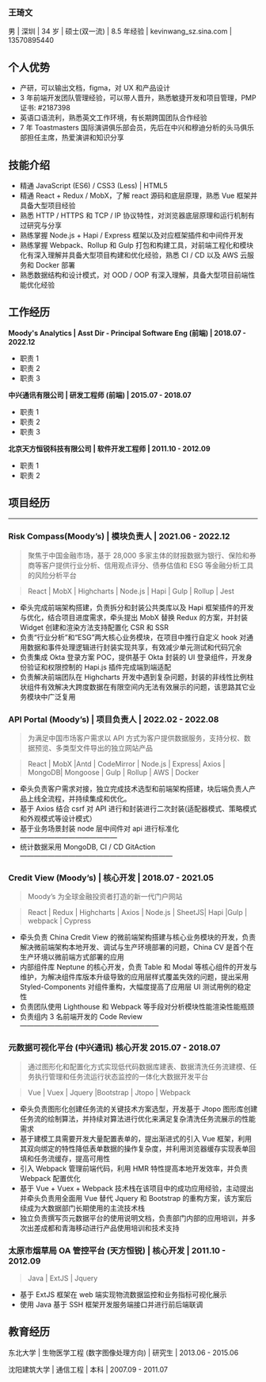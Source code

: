 ### **王琦文**

男 | 深圳 | 34 岁 | 硕士(双一流) | 8.5 年经验 | kevinwang_sz.sina.com | 13570895440

## **个人优势**

-   产研，可以输出文档，figma，对 UX 和产品设计
-   3 年前端开发团队管理经验，可以带人晋升，熟悉敏捷开发和项目管理，PMP 证书: #2187398
-   英语口语流利，熟悉英文工作环境，有长期跨国团队合作经验
-   7 年 Toastmasters 国际演讲俱乐部会员，先后在中兴和穆迪分析的头马俱乐部担任主席，热爱演讲和知识分享

## **技能介绍**

-   精通 JavaScript (ES6) / CSS3 (Less) | HTML5
-   精通 React + Redux / MobX，了解 react 源码和底层原理，熟悉 Vue 框架并具备大型项目经验
-   熟悉 HTTP / HTTPS 和 TCP / IP 协议特性，对浏览器底层原理和运行机制有过研究与分享
-   熟练掌握 Node.js + Hapi / Express 框架以及对应框架插件和中间件开发
-   熟练掌握 Webpack、Rollup 和 Gulp 打包和构建工具，对前端工程化和模块化有深入理解并具备大型项目构建和优化经验，熟悉 CI / CD 以及 AWS 云服务和 Docker 部署
-   熟悉数据结构和设计模式，对 OOD / OOP 有深入理解，具备大型项目前端性能优化经验

## **工作经历**

**Moody's Analytics | Asst Dir - Principal Software Eng (前端) | 2018.07 - 2022.12**

-   职责 1
-   职责 2
-   职责 3

**中兴通讯有限公司 | 研发工程师 (前端) | 2015.07 - 2018.07**

-   职责 1
-   职责 2
-   职责 3

**北京天方恒锐科技有限公司 | 软件开发工程师 | 2011.10 - 2012.09**

-   职责 1
-   职责 2

## **项目经历**

---

### **Risk Compass**(Moody’s) | 模块负责人 | 2021.06 - 2022.12

> 聚焦于中国金融市场，基于 28,000 多家主体的财报数据为银行、保险和券商等客户提供行业分析、信用观点评分、债券估值和 ESG 等金融分析工具的风险分析平台

> React | MobX | Highcharts | Node.js | Hapi | Gulp | Rollup | Jest

-   牵头完成前端架构搭建，负责拆分和封装公共类库以及 Hapi 框架插件的开发与优化，结合项目进度需求，牵头提出 MobX 替换 Redux 的方案，并封装 Widget 创建和渲染方法支持配置化 CSR 和 SSR
-   负责“行业分析”和“ESG”两大核心业务模块，在项目中推行自定义 hook 对通用数据和事件处理逻辑进行封装实现共享，有效减少单元测试和代码冗余
-   负责集成 Okta 登录方案 POC，提供基于 Okta 封装的 UI 登录组件，开发身份验证和权限控制的 Hapi.js 插件完成端到端适配
-   负责解决前端团队在 Highcharts 开发中遇到复杂问题，封装的非线性比例柱状组件有效解决大跨度数据在有限空间内无法有效展示的问题，该思路其它业务模块中广泛复用

### **API Portal** (Moody’s) | 项目负责人 | 2022.02 - 2022.08

> 为满足中国市场客户需求以 API 方式为客户提供数据服务，支持分权、数据预览、多类型文件导出的独立网站产品

> React | MobX |Antd | CodeMirror | Node.js | Express| Axios | MongoDB| Mongoose | Gulp | Rollup | AWS | Docker

-   牵头负责客户需求对接，独立完成技术选型和前端架构搭建，块后端负责人产品上线全流程，并持续集成和优化。
-   基于 Axios 结合 csrf 对 API 进行和封装进行二次封装(适配器模式、策略模式和外观模式等设计模式）
-   基于业务场景封装 node 层中间件对 api 进行标准化——————————————
-   统计数据采用 MongoDB, CI / CD GitAction——————————————————————

### **Credit View** (Moody’s) | 核心开发 | 2018.07 - 2021.05

> Moody’s 为全球金融投资者打造的新一代门户网站

> React | Redux | Highcharts | Axios | Node.js | SheetJS| Hapi |Gulp | webpack | Cypress

-   牵头负责 China Credit View 的微前端架构搭建与核心业务模块的开发，负责解决微前端架构本地开发、调试与生产环境部署的问题，China CV 是首个在生产环境以微前端方式部署的应用
-   内部组件库 Neptune 的核心开发，负责 Table 和 Modal 等核心组件的开发与维护，为解决组件库版本升级导致的应用层样式覆盖失效的问题，提出采用 Styled-Components 对组件重构，大幅度提高了应用层 UI 测试用例的稳定性
-   负责团队使用 Lighthouse 和 Webpack 等手段对分析模块性能渲染性能瓶颈
-   负责组内 3 名前端开发的 Code Review————————————————————

### **元数据可视化平台** (中兴通讯) 核心开发 2015.07 - 2018.07

> 通过图形化和配置化方式实现低代码数据库建表、数据清洗任务流建模、任务执行管理和任务流运行状态监控的一体化大数据开发平台

> Vue | Vuex | Jquery |Bootstrap | Jtopo | Webpack

-   牵头负责图形化创建任务流的关键技术方案选型，开发基于 Jtopo 图形库创建任务流的绘制算法，并持续对算法进行优化来满足复杂清洗任务流展示的性能需求
-   基于建模工具需要开发大量配置表单的，提出渐进式的引入 Vue 框架，利用其双向绑定的特性降低表单数据的操作复杂度，并利用浏览器缓存实现表单回填和任务流缓存，提高可用性
-   引入 Webpack 管理前端代码，利用 HMR 特性提高本地开发效率，并负责 Webpack 配置优化
-   基于 Vue + Vuex + Webpack 技术栈在该项目中的成功应用经验，主动提出并牵头负责用全面用 Vue 替代 Jquery 和 Bootstrap 的重构方案，该方案后续成为大数据部门长期使用的主流技术栈
-   独立负责撰写页元数据平台的使用说明文档，负责部门内部的应用培训，并多次出差成都和青海移动进行产品使用培训和技术支持

### **太原市烟草局** OA 管控平台 (天方恒锐) | 核心开发 | 2011.10 - 2012.09

> Java | ExtJS | Jquery

-   基于 ExtJS 框架在 web 端实现物流数据监控和业务指标可视化展示
-   使用 Java 基于 SSH 框架开发服务端接口并进行前后端联调

## **教育经历**

东北大学 | 生物医学工程 (数字图像处理方向) | 研究生 | 2013.06 - 2015.06

沈阳建筑大学 | 通信工程 | 本科 | 2007.09 - 2011.07
